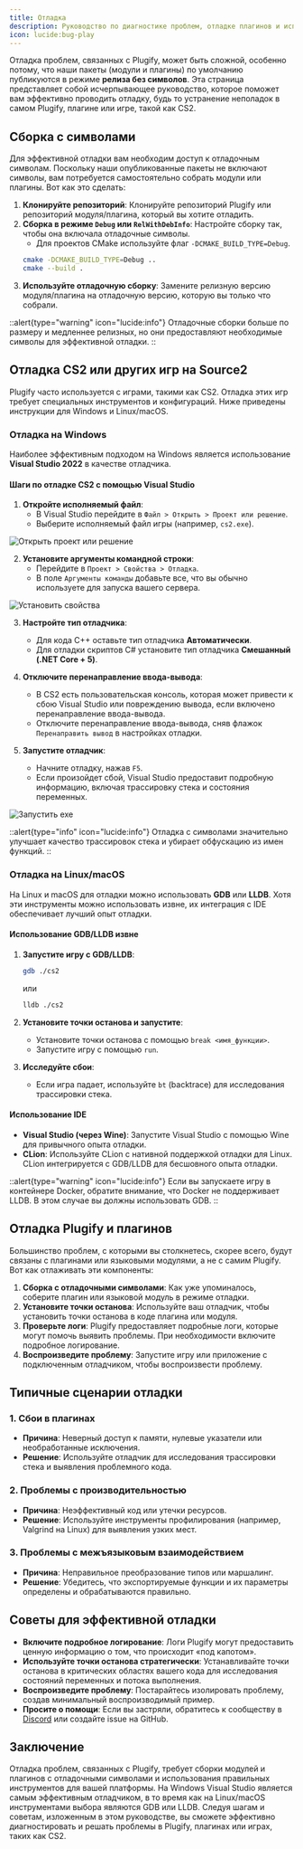```yaml
---
title: Отладка
description: Руководство по диагностике проблем, отладке плагинов и исправлению распространенных ошибок при запуске Plugify в среде Metamod.
icon: lucide:bug-play
---
```


Отладка проблем, связанных с Plugify, может быть сложной, особенно потому, что наши пакеты (модули и плагины) по умолчанию публикуются в режиме **релиза без символов**. Эта страница представляет собой исчерпывающее руководство, которое поможет вам эффективно проводить отладку, будь то устранение неполадок в самом Plugify, плагине или игре, такой как CS2.

## **Сборка с символами**

Для эффективной отладки вам необходим доступ к отладочным символам. Поскольку наши опубликованные пакеты не включают символы, вам потребуется самостоятельно собрать модули или плагины. Вот как это сделать:

1. **Клонируйте репозиторий**: Клонируйте репозиторий Plugify или репозиторий модуля/плагина, который вы хотите отладить.
2. **Сборка в режиме `Debug` или `RelWithDebInfo`**: Настройте сборку так, чтобы она включала отладочные символы.
    - Для проектов CMake используйте флаг `-DCMAKE_BUILD_TYPE=Debug`.
   ```bash
   cmake -DCMAKE_BUILD_TYPE=Debug ..
   cmake --build .
   ```
3. **Используйте отладочную сборку**: Замените релизную версию модуля/плагина на отладочную версию, которую вы только что собрали.

::alert{type="warning" icon="lucide:info"}
Отладочные сборки больше по размеру и медленнее релизных, но они предоставляют необходимые символы для эффективной отладки.
::

## **Отладка CS2 или других игр на Source2**

Plugify часто используется с играми, такими как CS2. Отладка этих игр требует специальных инструментов и конфигураций. Ниже приведены инструкции для Windows и Linux/macOS.

### **Отладка на Windows**

Наиболее эффективным подходом на Windows является использование **Visual Studio 2022** в качестве отладчика.

#### **Шаги по отладке CS2 с помощью Visual Studio**
1. **Откройте исполняемый файл**:
    - В Visual Studio перейдите в `Файл > Открыть > Проект или решение`.
    - Выберите исполняемый файл игры (например, `cs2.exe`).

![Открыть проект или решение](/debugging/open_project_or_solution.png)

2. **Установите аргументы командной строки**:
    - Перейдите в `Проект > Свойства > Отладка`.
    - В поле `Аргументы команды` добавьте все, что вы обычно используете для запуска вашего сервера.

![Установить свойства](/debugging/set_properties.png)

3. **Настройте тип отладчика**:
    - Для кода C++ оставьте тип отладчика **Автоматически**.
    - Для отладки скриптов C# установите тип отладчика **Смешанный (.NET Core + 5)**.

4. **Отключите перенаправление ввода-вывода**:
    - В CS2 есть пользовательская консоль, которая может привести к сбою Visual Studio или повреждению вывода, если включено перенаправление ввода-вывода.
    - Отключите перенаправление ввода-вывода, сняв флажок `Перенаправить вывод` в настройках отладки.

5. **Запустите отладчик**:
    - Начните отладку, нажав `F5`.
    - Если произойдет сбой, Visual Studio предоставит подробную информацию, включая трассировку стека и состояния переменных.

![Запустить exe](/debugging/run_exe.png)

::alert{type="info" icon="lucide:info"}
Отладка с символами значительно улучшает качество трассировок стека и убирает обфускацию из имен функций.
::

### **Отладка на Linux/macOS**

На Linux и macOS для отладки можно использовать **GDB** или **LLDB**. Хотя эти инструменты можно использовать извне, их интеграция с IDE обеспечивает лучший опыт отладки.

#### **Использование GDB/LLDB извне**
1. **Запустите игру с GDB/LLDB**:
   ```bash
   gdb ./cs2
   ```
   или
   ```bash
   lldb ./cs2
   ```

2. **Установите точки останова и запустите**:
    - Установите точки останова с помощью `break <имя_функции>`.
    - Запустите игру с помощью `run`.

3. **Исследуйте сбои**:
    - Если игра падает, используйте `bt` (backtrace) для исследования трассировки стека.

#### **Использование IDE**
- **Visual Studio (через Wine)**: Запустите Visual Studio с помощью Wine для привычного опыта отладки.
- **CLion**: Используйте CLion с нативной поддержкой отладки для Linux. CLion интегрируется с GDB/LLDB для бесшовного опыта отладки.

::alert{type="warning" icon="lucide:info"}
Если вы запускаете игру в контейнере Docker, обратите внимание, что Docker не поддерживает LLDB. В этом случае вы должны использовать GDB.
::

## **Отладка Plugify и плагинов**

Большинство проблем, с которыми вы столкнетесь, скорее всего, будут связаны с плагинами или языковыми модулями, а не с самим Plugify. Вот как отлаживать эти компоненты:

1. **Сборка с отладочными символами**: Как уже упоминалось, соберите плагин или языковой модуль в режиме отладки.
2. **Установите точки останова**: Используйте ваш отладчик, чтобы установить точки останова в коде плагина или модуля.
3. **Проверьте логи**: Plugify предоставляет подробные логи, которые могут помочь выявить проблемы. При необходимости включите подробное логирование.
4. **Воспроизведите проблему**: Запустите игру или приложение с подключенным отладчиком, чтобы воспроизвести проблему.

## **Типичные сценарии отладки**

### **1. Сбои в плагинах**
- **Причина**: Неверный доступ к памяти, нулевые указатели или необработанные исключения.
- **Решение**: Используйте отладчик для исследования трассировки стека и выявления проблемного кода.

### **2. Проблемы с производительностью**
- **Причина**: Неэффективный код или утечки ресурсов.
- **Решение**: Используйте инструменты профилирования (например, Valgrind на Linux) для выявления узких мест.

### **3. Проблемы с межъязыковым взаимодействием**
- **Причина**: Неправильное преобразование типов или маршалинг.
- **Решение**: Убедитесь, что экспортируемые функции и их параметры определены и обрабатываются правильно.

## **Советы для эффективной отладки**
- **Включите подробное логирование**: Логи Plugify могут предоставить ценную информацию о том, что происходит «под капотом».
- **Используйте точки останова стратегически**: Устанавливайте точки останова в критических областях вашего кода для исследования состояний переменных и потока выполнения.
- **Воспроизведите проблему**: Постарайтесь изолировать проблему, создав минимальный воспроизводимый пример.
- **Просите о помощи**: Если вы застряли, обратитесь к сообществу в [Discord](https://discord.gg/untrustedmodders) или создайте issue на GitHub.

## **Заключение**

Отладка проблем, связанных с Plugify, требует сборки модулей и плагинов с отладочными символами и использования правильных инструментов для вашей платформы. На Windows Visual Studio является самым эффективным отладчиком, в то время как на Linux/macOS инструментами выбора являются GDB или LLDB. Следуя шагам и советам, изложенным в этом руководстве, вы сможете эффективно диагностировать и решать проблемы в Plugify, плагинах или играх, таких как CS2.